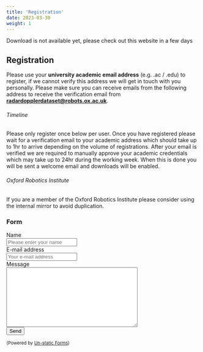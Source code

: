 ```yaml
---
title: 'Registration'
date: 2023-03-30
weight: 1
---
```



Download is not available yet, please check out this website in a few days


## Registration

Please use your **university academic email address** (e.g. .ac / .edu) to register, if we cannot verify this address we will get in touch with you personally.
Please make sure you can receive emails from the following address to receive the verification email from **radardopplerdataset@robots.ox.ac.uk**.

###### Timeline
Please only register once below per user.
Once you have registered please wait for a verification email to your academic address which should take up to 1hr to arrive depending on the volume of registrations.
After your email is verified we are required to manually approve your academic credentials which may take up to 24hr during the working week.
When this is done you will be sent a welcome email and downloads will be enabled.

###### Oxford Robotics Institute
If you are a member of the Oxford Robotics Institute please consider using the internal mirror to avoid duplication.

### Form

<form method="post"> <!-- action="https://forms.un-static.com/forms/YOUR_ENDPOINT_REFERENCE"-->
  <div class="form-group row">
    <label for="name" class="col-4 col-form-label">Name</label>
    <div class="col-8">
      <div class="input-group">
        <div class="input-group-addon">
          <i class="fa fa-user"></i>
        </div>
        <input id="name" name="name" placeholder="Please enter your name" type="text" required="required" class="form-control">
      </div>
    </div>
  </div>
  <div class="form-group row">
    <label for="email" class="col-4 col-form-label">E-mail address</label>
    <div class="col-8">
      <div class="input-group">
        <div class="input-group-addon">
          <i class="fa fa-envelope"></i>
        </div>
        <input id="email" name="email" placeholder="Your e-mail address" type="text" required="required" class="form-control">
      </div>
    </div>
  </div>
  <div class="form-group row">
    <label for="message" class="col-4 col-form-label">Message</label>
    <div class="col-8">
      <textarea id="message" name="message" cols="40" rows="10" required="required" class="form-control"></textarea>
    </div>
  </div>
  <div class="form-group row">
    <div class="offset-4 col-8">
      <button name="submit" type="submit" class="btn btn-primary">Send</button>
    </div>
  </div>
  <div class="text-center">
    <p><small>(Powered by <a rel="nofollow" href="Un-static Forms">Un-static Forms</a>)</small></p>
  </div>
</form>
